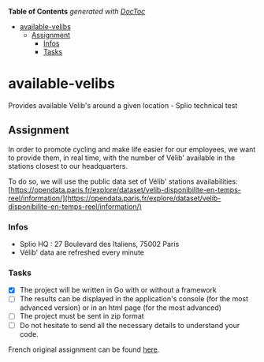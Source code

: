 <!-- START doctoc generated TOC please keep comment here to allow auto update -->
<!-- DON'T EDIT THIS SECTION, INSTEAD RE-RUN doctoc TO UPDATE -->
**Table of Contents**  *generated with [DocToc](https://github.com/thlorenz/doctoc)*

- [available-velibs](#available-velibs)
  - [Assignment](#assignment)
    - [Infos](#infos)
    - [Tasks](#tasks)

<!-- END doctoc generated TOC please keep comment here to allow auto update -->

# available-velibs

Provides available Velib's around a given location - Splio technical test

## Assignment

In order to promote cycling and make life easier for our employees, we want to provide them, in real time, with the number of Vélib' available in the stations closest to our headquarters.

To do so, we will use the public data set of Vélib' stations availabilities: [https://opendata.paris.fr/explore/dataset/velib-disponibilite-en-temps-reel/information/](https://opendata.paris.fr/explore/dataset/velib-disponibilite-en-temps-reel/information/)

### Infos

- Splio HQ : 27 Boulevard des Italiens, 75002 Paris
- Vélib' data are refreshed every minute

### Tasks

- [x] The project will be written in Go with or without a framework
- [ ] The results can be displayed in the application's console (for the most advanced version) or in an html page (for the most advanced)
- [ ] The project must be sent in zip format
- [ ] Do not hesitate to send all the necessary details to understand your code.

French original assignment can be found [here](./docs/Splio_-_Go_Tech_Homework_-_fr.pdf).
